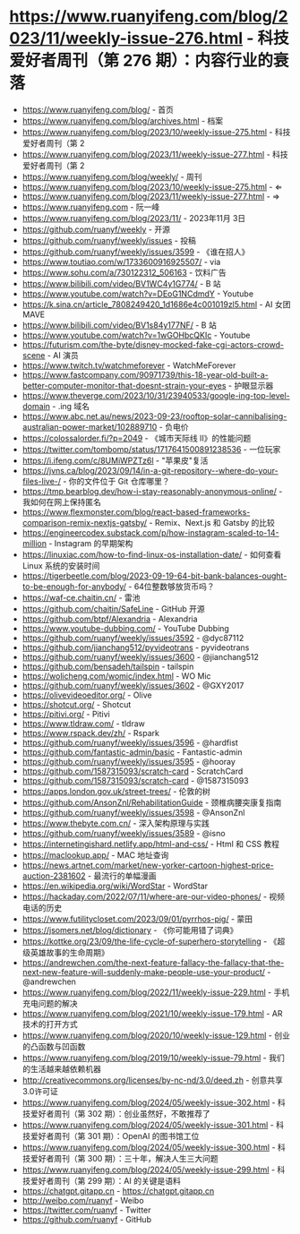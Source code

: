# https://www.ruanyifeng.com/blog/2023/11/weekly-issue-276.html - 科技爱好者周刊（第 276 期）：内容行业的衰落

- https://www.ruanyifeng.com/blog/ - 首页
- https://www.ruanyifeng.com/blog/archives.html - 档案
- https://www.ruanyifeng.com/blog/2023/10/weekly-issue-275.html - 科技爱好者周刊（第 2
- https://www.ruanyifeng.com/blog/2023/11/weekly-issue-277.html - 科技爱好者周刊（第 2
- https://www.ruanyifeng.com/blog/weekly/ - 周刊
- https://www.ruanyifeng.com/blog/2023/10/weekly-issue-275.html - ⇐
- https://www.ruanyifeng.com/blog/2023/11/weekly-issue-277.html - ⇒
- https://www.ruanyifeng.com - 阮一峰
- https://www.ruanyifeng.com/blog/2023/11/ - 2023年11月 3日
- https://github.com/ruanyf/weekly - 开源
- https://github.com/ruanyf/weekly/issues - 投稿
- https://github.com/ruanyf/weekly/issues/3599 - 《谁在招人》
- https://www.toutiao.com/w/1733600916925507/ - via
- https://www.sohu.com/a/730122312_506163 - 饮料广告
- https://www.bilibili.com/video/BV1WC4y1G774/ - B 站
- https://www.youtube.com/watch?v=DEoG1NCdmdY - Youtube
- https://k.sina.cn/article_7808249420_1d1686e4c001019zl5.html - AI 女团 MAVE
- https://www.bilibili.com/video/BV1s84y177NF/ - B 站
- https://www.youtube.com/watch?v=1wGOHbcQKIc - Youtube
- https://futurism.com/the-byte/disney-mocked-fake-cgi-actors-crowd-scene - AI 演员
- https://www.twitch.tv/watchmeforever - WatchMeForever
- https://www.fastcompany.com/90971739/this-18-year-old-built-a-better-computer-monitor-that-doesnt-strain-your-eyes - 护眼显示器
- https://www.theverge.com/2023/10/31/23940533/google-ing-top-level-domain - .ing 域名
- https://www.abc.net.au/news/2023-09-23/rooftop-solar-cannibalising-australian-power-market/102889710 - 负电价
- https://colossalorder.fi/?p=2049 - 《城市天际线 II》的性能问题
- https://twitter.com/tombomp/status/1717641500891238536 - 一位玩家
- https://i.ifeng.com/c/8UMiWPZTz6l - "苹果皮"复活
- https://jvns.ca/blog/2023/09/14/in-a-git-repository--where-do-your-files-live-/ - 你的文件位于 Git 仓库哪里？
- https://tmp.bearblog.dev/how-i-stay-reasonably-anonymous-online/ - 我如何在网上保持匿名
- https://www.flexmonster.com/blog/react-based-frameworks-comparison-remix-nextjs-gatsby/ - Remix、Next.js 和 Gatsby 的比较
- https://engineercodex.substack.com/p/how-instagram-scaled-to-14-million - Instagram 的早期架构
- https://linuxiac.com/how-to-find-linux-os-installation-date/ - 如何查看 Linux 系统的安装时间
- https://tigerbeetle.com/blog/2023-09-19-64-bit-bank-balances-ought-to-be-enough-for-anybody/ - 64位整数够放货币吗？
- https://waf-ce.chaitin.cn/ - 雷池
- https://github.com/chaitin/SafeLine - GitHub 开源
- https://github.com/btpf/Alexandria - Alexandria
- https://www.youtube-dubbing.com/ - YouTube Dubbing
- https://github.com/ruanyf/weekly/issues/3592 - @dyc87112
- https://github.com/jianchang512/pyvideotrans - pyvideotrans
- https://github.com/ruanyf/weekly/issues/3600 - @jianchang512
- https://github.com/bensadeh/tailspin - tailspin
- https://wolicheng.com/womic/index.html - WO Mic
- https://github.com/ruanyf/weekly/issues/3602 - @GXY2017
- https://olivevideoeditor.org/ - Olive
- https://shotcut.org/ - Shotcut
- https://pitivi.org/ - Pitivi
- https://www.tldraw.com/ - tldraw
- https://www.rspack.dev/zh/ - Rspark
- https://github.com/ruanyf/weekly/issues/3596 - @hardfist
- https://github.com/fantastic-admin/basic - Fantastic-admin
- https://github.com/ruanyf/weekly/issues/3595 - @hooray
- https://github.com/1587315093/scratch-card - ScratchCard
- https://github.com/1587315093/scratch-card - @1587315093
- https://apps.london.gov.uk/street-trees/ - 伦敦的树
- https://github.com/AnsonZnl/RehabilitationGuide - 颈椎病腰突康复指南
- https://github.com/ruanyf/weekly/issues/3598 - @AnsonZnl
- https://www.thebyte.com.cn/ - 深入架构原理与实践
- https://github.com/ruanyf/weekly/issues/3589 - @isno
- https://internetingishard.netlify.app/html-and-css/ - Html 和 CSS 教程
- https://maclookup.app/ - MAC 地址查询
- https://news.artnet.com/market/new-yorker-cartoon-highest-price-auction-2381602 - 最流行的单幅漫画
- https://en.wikipedia.org/wiki/WordStar - WordStar
- https://hackaday.com/2022/07/11/where-are-our-video-phones/ - 视频电话的历史
- https://www.futilitycloset.com/2023/09/01/pyrrhos-pig/ - 蒙田
- https://jsomers.net/blog/dictionary - 《你可能用错了词典》
- https://kottke.org/23/09/the-life-cycle-of-superhero-storytelling - 《超级英雄故事的生命周期》
- https://andrewchen.com/the-next-feature-fallacy-the-fallacy-that-the-next-new-feature-will-suddenly-make-people-use-your-product/ - @andrewchen
- https://www.ruanyifeng.com/blog/2022/11/weekly-issue-229.html - 手机充电问题的解决
- https://www.ruanyifeng.com/blog/2021/10/weekly-issue-179.html - AR 技术的打开方式
- https://www.ruanyifeng.com/blog/2020/10/weekly-issue-129.html - 创业的凸函数与凹函数
- https://www.ruanyifeng.com/blog/2019/10/weekly-issue-79.html - 我们的生活越来越依赖机器
- http://creativecommons.org/licenses/by-nc-nd/3.0/deed.zh - 创意共享3.0许可证
- https://www.ruanyifeng.com/blog/2024/05/weekly-issue-302.html - 科技爱好者周刊（第 302 期）：创业虽然好，不敢推荐了
- https://www.ruanyifeng.com/blog/2024/05/weekly-issue-301.html - 科技爱好者周刊（第 301 期）：OpenAI 的图书馆工位
- https://www.ruanyifeng.com/blog/2024/05/weekly-issue-300.html - 科技爱好者周刊（第 300 期）：三十年，解决人生三大问题
- https://www.ruanyifeng.com/blog/2024/05/weekly-issue-299.html - 科技爱好者周刊（第 299 期）：AI 的关键是语料
- https://chatgpt.gitapp.cn - https://chatgpt.gitapp.cn
- http://weibo.com/ruanyf - Weibo
- https://twitter.com/ruanyf - Twitter
- https://github.com/ruanyf - GitHub
